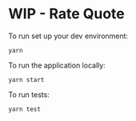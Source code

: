 # WIP - Rate Quote

<!-- Todo: Include a brief explanation of why you chose to use any additional libraries or frameworks -->

To run set up your dev environment:

`yarn`

To run the application locally:

`yarn start`

To run tests:

`yarn test`
